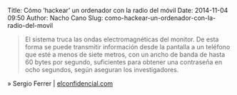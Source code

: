 Title: Cómo ’hackear’ un ordenador con la radio del móvil
Date: 2014-11-04 09:50
Author: Nacho Cano
Slug: como-hackear-un-ordenador-con-la-radio-del-movil

> El sistema truca las ondas electromagnéticas del monitor. De esta
> forma se puede transmitir información desde la pantalla a un teléfono
> que esté a menos de siete metros, con un ancho de banda de hasta 60
> bytes por segundo, suficientes para obtener una contraseña en ocho
> segundos, según aseguran los investigadores.

» Sergio Ferrer | [elconfidencial.com][]

  [elconfidencial.com]: http://www.elconfidencial.com/tecnologia/2014-11-03/como-hackear-un-ordenador-con-la-radio-del-movil_434775/
    "Cómo 'hackear' un ordenador con la radio del móvil"
